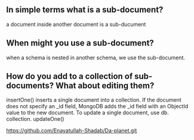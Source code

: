 ## In simple terms what is a sub-document?
a document inside another document is a sub-ducument

## When might you use a sub-document?
when a schema is nested in another schema, we use the sub-document.

## How do you add to a collection of sub-documents? What about editing them?
insertOne() inserts a single document into a collection. If the document does not specify an _id field, MongoDB adds the _id field with an ObjectId value to the new document.
To update a single document, use db. collection. updateOne() 




https://github.com/Enayatullah-Shadab/Da-planet.git
